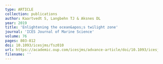 ```yaml
---
type: ARTICLE
collection: publications
author: Kaartvedt S, Langbehn TJ & Aksnes DL
year: 2019
title: 'Enlightening the ocean&apos;s twilight zone'
journal: 'ICES Journal of Marine Science'
volume: 76
pages: 803-812
doi: 10.1093/icesjms/fsz010
url: https://academic.oup.com/icesjms/advance-article/doi/10.1093/icesjms/fsz010/5306603
filename: ''
---
```

